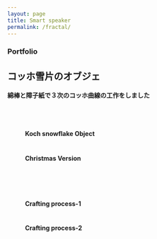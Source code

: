 ```yaml
---
layout: page
title: Smart speaker
permalink: /fractal/
---
```


<!-- Services -->
<section class="content-section bg-primary text-white text-center" id="services">
    <div class="container">
        <div class="content-section-heading">
            <h3 class="text-secondary mb-0">Portfolio</h3>
            <h2 class="mb-5">コッホ雪片のオブジェ</h2>
        </div>
        <h4> 綿棒と障子紙で３次のコッホ曲線の工作をしました</h4>   
        <br>
        <figure class="figure">
            <img class="img-fluid" src="/works.github.io/assets/img/fractal-1.jpeg" alt="">
            <figcaption class="figure-caption text-center"><h4 class="text-white"> Koch snowflake Object</h4></figcaption>
        </figure>
         <figure class="figure">
            <img class="img-fluid" src="/works.github.io/assets/img/fractal-4.jpg" alt="">
            <figcaption class="figure-caption text-center"><h4 class="text-white"> Christmas Version </h4></figcaption>
        </figure>
        <br>
        <br>
        <figure class="figure">
            <img class="img-fluid" src="/works.github.io/assets/img/fractal-2.jpeg" alt="">
            <figcaption class="figure-caption text-center"><h4 class="text-white"> Crafting process-1</h4></figcaption>
        </figure>
         <figure class="figure">
            <img class="img-fluid" src="/works.github.io/assets/img/fractal-3.jpeg" alt="">
            <figcaption class="figure-caption text-center"><h4 class="text-white"> Crafting process-2</h4></figcaption>
        </figure>  
    </div>
</section>
